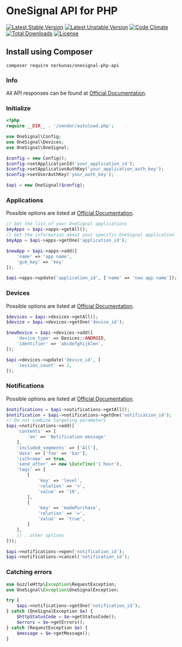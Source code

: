 # OneSignal API for PHP

[![Latest Stable Version](https://poser.pugx.org/norkunas/onesignal-php-api/v/stable)](https://packagist.org/packages/norkunas/onesignal-php-api)
[![Latest Unstable Version](https://poser.pugx.org/norkunas/onesignal-php-api/v/unstable)](https://packagist.org/packages/norkunas/onesignal-php-api)
[![Code Climate](https://codeclimate.com/github/norkunas/onesignal-php-api/badges/gpa.svg)](https://codeclimate.com/github/norkunas/onesignal-php-api)
[![Total Downloads](https://poser.pugx.org/norkunas/onesignal-php-api/downloads)](https://packagist.org/packages/norkunas/onesignal-php-api)
[![License](https://poser.pugx.org/norkunas/onesignal-php-api/license)](https://packagist.org/packages/norkunas/onesignal-php-api)

## Install using Composer

```
composer require norkunas/onesignal-php-api
```

### Info

All API responses can be found at [Official Documentation](http://documentation.onesignal.com/v2.0/docs/server-api-overview).

### Initialize
```php
<?php
require __DIR__ . '/vendor/autoload.php';

use OneSignal\Config;
use OneSignal\Devices;
use OneSignal\OneSignal;

$config = new Config();
$config->setApplicationId('your_application_id');
$config->setApplicationAuthKey('your_application_auth_key');
$config->setUserAuthKey('your_auth_key');

$api = new OneSignal($config);
```

### Applications
Possible options are listed at [Official Documentation](http://documentation.onesignal.com/v2.0/docs/apps-create-an-app).
```php
// Get the list of your OneSignal applications
$myApps = $api->apps->getAll();
// Get the information about your specific OneSignal application
$myApp = $api->apps->getOne('application_id');

$newApp = $api->apps->add([
    'name' => 'app name',
    'gcm_key' => 'key'
]);

$api->apps->update('application_id', ['name' => 'new app name']);
```

### Devices
Possible options are listed at [Official Documentation](http://documentation.onesignal.com/v2.0/docs/players-add-a-device).
```php
$devices = $api->devices->getAll();
$device = $api->devices->getOne('device_id');

$newDevice = $api->devices->add([
    'device_type' => Devices::ANDROID,
    'identifier' => 'abcdefghijklmn',
]);

$api->devices->update('device_id', [
    'session_count' => 2,
]);
```

### Notifications
Possible options are listed at [Official Documentation](http://documentation.onesignal.com/v2.0/docs/notifications-create-notification).
```php
$notifications = $api->notifications->getAll();
$notification = $api->notifications->getOne('notification_id');
// Do not combine targeting parameters
$api->notifications->add([
    'contents' => [
        'en' => 'Notification message'
    ],
    'included_segments' => ['All'],
    'data' => ['foo' => 'bar'],
    'isChrome' => true,
    'send_after' => new \DateTime('1 hour'),
    'tags' => [
        [
            'key' => 'level',
            'relation' => '>',
            'value' => '10',
        ],
        [
            'key' => 'madePurchase',
            'relation' => '=',
            'value' => 'true',
        ]
    ],
    // ..other options
]));

$api->notifications->open('notification_id');
$api->notifications->cancel('notification_id');
```

### Catching errors
```php
use GuzzleHttp\Exception\RequestException;
use OneSignal\Exception\OneSignalException;

try {
    $api->notifications->getOne('notification_id');
} catch (OneSignalException $e) {
    $httpStatusCode = $e->getStatusCode();
    $errors = $e->getErrors();
} catch (RequestException $e) {
    $message = $e->getMessage();
}
```
